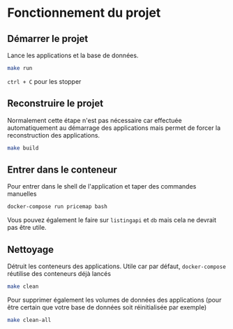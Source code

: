 # Fonctionnement du projet

## Démarrer le projet
Lance les applications et la base de données.

```sh
make run
```

`ctrl + C` pour les stopper

## Reconstruire le projet
Normalement cette étape n'est pas nécessaire car effectuée automatiquement au démarrage des applications mais permet de forcer la reconstruction des applications.

```sh
make build
```

## Entrer dans le conteneur
Pour entrer dans le shell de l'application et taper des commandes manuelles

```sh
docker-compose run pricemap bash
```

Vous pouvez également le faire sur `listingapi` et `db` mais cela ne devrait pas être utile.

## Nettoyage
Détruit les conteneurs des applications. Utile car par défaut, `docker-compose` réutilise des conteneurs déjà lancés

```sh
make clean
```

Pour supprimer également les volumes de données des applications (pour être certain que votre base de données soit réinitialisée par exemple)
```sh
make clean-all
```
